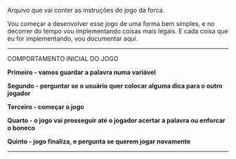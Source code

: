 Arquivo que vai conter as instruções do jogo da forca.

Vou começar a desenvolver esse jogo de uma forma bem simples, e no decorrer do tempo vou implementando coisas mais legais.
E cada coisa que eu for implementando, vou documentar aqui.

--------------------------------------------------------------------------------------
COMPORTAMENTO INICIAL DO JOGO

**Primeiro - vamos guardar a palavra numa variável**

**Segundo - perguntar se o usuário quer colocar alguma dica para o outro jogador**

**Terceiro - começar o jogo**

**Quarto - o jogo vai prosseguir até o jogador acertar a palavra ou enforcar o boneco**

**Quinto - jogo finaliza, e pergunta se querem jogar novamente**

---------------------------------------------------------------------------------------
